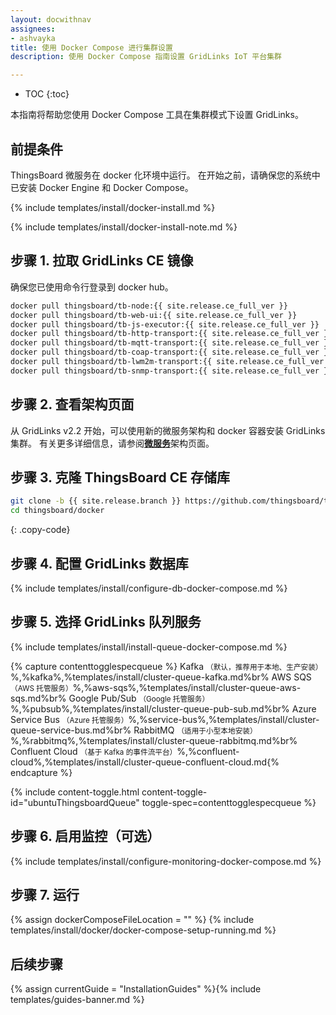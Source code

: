 ```yaml
---
layout: docwithnav
assignees:
- ashvayka
title: 使用 Docker Compose 进行集群设置
description: 使用 Docker Compose 指南设置 GridLinks IoT 平台集群

---
```


* TOC
{:toc}

本指南将帮助您使用 Docker Compose 工具在集群模式下设置 GridLinks。

## 前提条件

ThingsBoard 微服务在 docker 化环境中运行。
在开始之前，请确保您的系统中已安装 Docker Engine 和 Docker Compose。

{% include templates/install/docker-install.md %}

{% include templates/install/docker-install-note.md %}

## 步骤 1. 拉取 GridLinks CE 镜像

确保您已使用命令行登录到 docker hub。

```bash
docker pull thingsboard/tb-node:{{ site.release.ce_full_ver }}
docker pull thingsboard/tb-web-ui:{{ site.release.ce_full_ver }}
docker pull thingsboard/tb-js-executor:{{ site.release.ce_full_ver }}
docker pull thingsboard/tb-http-transport:{{ site.release.ce_full_ver }}
docker pull thingsboard/tb-mqtt-transport:{{ site.release.ce_full_ver }}
docker pull thingsboard/tb-coap-transport:{{ site.release.ce_full_ver }}
docker pull thingsboard/tb-lwm2m-transport:{{ site.release.ce_full_ver }}
docker pull thingsboard/tb-snmp-transport:{{ site.release.ce_full_ver }}
```

## 步骤 2. 查看架构页面

从 GridLinks v2.2 开始，可以使用新的微服务架构和 docker 容器安装 GridLinks 集群。
有关更多详细信息，请参阅[**微服务**](/docs/reference/msa/)架构页面。

## 步骤 3. 克隆 ThingsBoard CE 存储库

```bash
git clone -b {{ site.release.branch }} https://github.com/thingsboard/thingsboard.git --depth 1
cd thingsboard/docker
```
{: .copy-code}

## 步骤 4. 配置 GridLinks 数据库

{% include templates/install/configure-db-docker-compose.md %}

## 步骤 5. 选择 GridLinks 队列服务

{% include templates/install/install-queue-docker-compose.md %}

{% capture contenttogglespecqueue %}
Kafka <small>（默认，推荐用于本地、生产安装）</small>%,%kafka%,%templates/install/cluster-queue-kafka.md%br%
AWS SQS <small>（AWS 托管服务）</small>%,%aws-sqs%,%templates/install/cluster-queue-aws-sqs.md%br%
Google Pub/Sub <small>（Google 托管服务）</small>%,%pubsub%,%templates/install/cluster-queue-pub-sub.md%br%
Azure Service Bus <small>（Azure 托管服务）</small>%,%service-bus%,%templates/install/cluster-queue-service-bus.md%br%
RabbitMQ <small>（适用于小型本地安装）</small>%,%rabbitmq%,%templates/install/cluster-queue-rabbitmq.md%br%
Confluent Cloud <small>（基于 Kafka 的事件流平台）</small>%,%confluent-cloud%,%templates/install/cluster-queue-confluent-cloud.md{% endcapture %}

{% include content-toggle.html content-toggle-id="ubuntuThingsboardQueue" toggle-spec=contenttogglespecqueue %} 

## 步骤 6. 启用监控（可选）

{% include templates/install/configure-monitoring-docker-compose.md %}

## 步骤 7. 运行

{% assign dockerComposeFileLocation = "" %}
{% include templates/install/docker/docker-compose-setup-running.md %}

## 后续步骤

{% assign currentGuide = "InstallationGuides" %}{% include templates/guides-banner.md %}